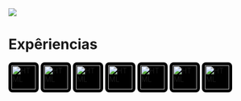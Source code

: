 <img src="https://github.com/user-attachments/assets/47b82455-34d8-4ec2-8562-ef36985807e3" />

# Expêriencias

<span style="background:#000; padding:6px; border-radius:8px; display:inline-block;">
  <img width="48" height="48" alt="HTML" src="https://github.com/user-attachments/assets/97c064f2-efac-42e9-a046-59b47df27e9b" />
</span>
<span style="background:#000; padding:6px; border-radius:8px; display:inline-block;">
  <img width="48" height="48" alt="HTML" src="https://github.com/user-attachments/assets/7cd1b0ed-0391-47da-ae2e-f86ecef4c987" />
</span>

<span style="background:#000; padding:6px; border-radius:8px; display:inline-block;">
  <img width="48" height="48" alt="HTML" src="https://github.com/user-attachments/assets/6986b9f9-2ab8-4f9f-b720-16feae5749a5" />
</span>
<span style="background:#000; padding:6px; border-radius:8px; display:inline-block;">
  <img width="48" height="48" alt="HTML" src="https://github.com/user-attachments/assets/40d4d4e4-6337-4bc4-88c7-aa37a123f396" />
</span>
<span style="background:#000; padding:6px; border-radius:8px; display:inline-block;">
  <img width="48" height="48" alt="HTML" src="https://github.com/user-attachments/assets/97c064f2-efac-42e9-a046-59b47df27e9b" />
</span>
<span style="background:#000; padding:6px; border-radius:8px; display:inline-block;">
  <img width="48" height="48" alt="HTML" src="https://github.com/user-attachments/assets/97c064f2-efac-42e9-a046-59b47df27e9b" />
</span>
<span style="background:#000; padding:6px; border-radius:8px; display:inline-block;">
  <img width="48" height="48" alt="HTML" src="https://github.com/user-attachments/assets/97c064f2-efac-42e9-a046-59b47df27e9b" />
</span>
